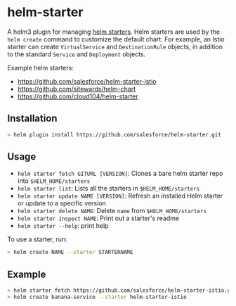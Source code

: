 # helm-starter

A helm3 plugin for managing [helm starters](https://helm.sh/docs/developing_charts/#chart-starter-packs). Helm starters
are used by the `helm create` command to customize the default chart. For example, an Istio starter can create
`VirtualService` and `DestinationRule` objects, in addition to the standard `Service` and `Deployment` objects.

Example helm starters:

* <https://github.com/salesforce/helm-starter-istio>
* <https://github.com/sitewards/helm-chart>
* <https://github.com/cloud104/helm-starter>

## Installation

```sh
> helm plugin install https://github.com/salesforce/helm-starter.git
```

## Usage

* `helm starter fetch GITURL [VERSION]`: Clones a bare helm starter repo into `$HELM_HOME/starters`
* `helm starter list`: Lists all the starters in `$HELM_HOME/starters`
* `helm starter update NAME [VERSION]`: Refresh an installed Helm starter or update to a specific version
* `helm starter delete NAME`: Delete `name` from `$HELM_HOME/starters`
* `helm starter inspect NAME`: Print out a starter's readme
* `helm starter --help`: print help

To use a starter, run:

```sh
> helm create NAME --starter STARTERNAME
```

## Example

```sh
> helm starter fetch https://github.com/salesforce/helm-starter-istio.git
> helm create banana-service --starter helm-starter-istio
```
